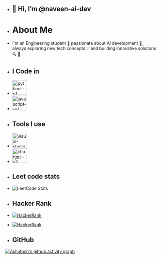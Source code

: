 - ## 👋 Hi, I’m @naveen-ai-dev
- # About Me
- I'm an Engineering student 🚀 passionate about AI development 🤖, always exploring new tech concepts 💡 and building innovative solutions🔍 🌟.
- ##  I Code in
- <img width="48" height="48" src="https://img.icons8.com/color/48/python--v1.png" alt="python--v1"/>
- <img width="48" height="48" src="https://img.icons8.com/color/48/javascript--v1.png" alt="javascript--v1"/>

- ## Tools I use
- <img width="48" height="48" src="https://img.icons8.com/color/48/visual-studio-code-2019.png" alt="visual-studio-code-2019"/>
- <img width="48" height="48" src="https://img.icons8.com/fluency/48/chatgpt--v2.png" alt="chatgpt--v2"/>

- ## Leet code stats
- ![LeetCode Stats](https://leetcard.jacoblin.cool/naveen-ai-dev?theme=dark&font=Archivo&ext=heatmap)
- ## Hacker Rank
- [![HackerRank](https://img.shields.io/badge/HackerRank-Profile-green?style=for-the-badge&logo=hackerrank)](https://www.hackerrank.com/naveen_aidev_06)
- [![HackerRank](https://img.shields.io/badge/HackerRank-Profile-blue?logo=hackerrank)](https://www.hackerrank.com/your_username)

- ## GitHub
  
[![Ashutosh's github activity graph](https://github-readme-activity-graph.vercel.app/graph?username=naveen-ai-dev&bg_color=000000&color=ffffff&line=00ffff&point=ffffff&area=true&hide_border=true)](https://github.com/ashutosh00710/github-readme-activity-graph)

  

<!---
Naveen06ai/Naveen06ai is a ✨ special ✨ repository because its `README.md` (this file) appears on your GitHub profile.
You can click the Preview link to take a look at your changes.
--->
